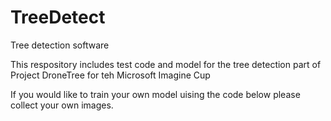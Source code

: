 # TreeDetect
Tree detection software

This respository includes test code and model for the tree detection part of Project DroneTree for teh Microsoft Imagine Cup

If you would like to train your own model uising the code below please collect your own images.
